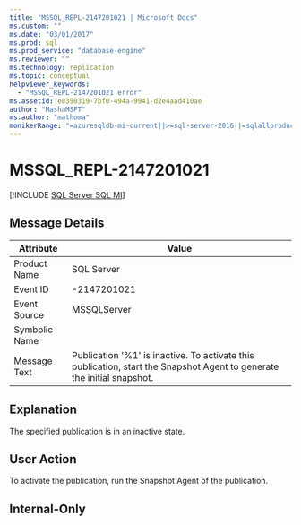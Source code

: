 ```yaml
---
title: "MSSQL_REPL-2147201021 | Microsoft Docs"
ms.custom: ""
ms.date: "03/01/2017"
ms.prod: sql
ms.prod_service: "database-engine"
ms.reviewer: ""
ms.technology: replication
ms.topic: conceptual
helpviewer_keywords: 
  - "MSSQL_REPL-2147201021 error"
ms.assetid: e8390319-7bf0-494a-9941-d2e4aad410ae
author: "MashaMSFT"
ms.author: "mathoma"
monikerRange: "=azuresqldb-mi-current||>=sql-server-2016||=sqlallproducts-allversions"
---
```

# MSSQL_REPL-2147201021
[!INCLUDE [SQL Server SQL MI](../../includes/applies-to-version/sql-asdbmi.md)]
    
## Message Details  
  
|Attribute|Value|  
|-|-|  
|Product Name|SQL Server|  
|Event ID|-2147201021|  
|Event Source|MSSQLServer|  
|Symbolic Name||  
|Message Text|Publication '%1' is inactive. To activate this publication, start the Snapshot Agent to generate the initial snapshot.|  
  
## Explanation  
 The specified publication is in an inactive state.  
  
## User Action  
 To activate the publication, run the Snapshot Agent of the publication.  
  
## Internal-Only  
  
